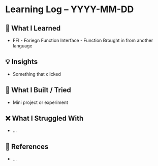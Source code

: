 # Learning Log – YYYY-MM-DD

## 🧩 What I Learned

- FFI - Foriegn Function Interface - Function Brought in from another language

## 💡 Insights

- Something that clicked

## 🧱 What I Built / Tried

- Mini project or experiment

## ❌ What I Struggled With

- ...

## 🔗 References

- ...
